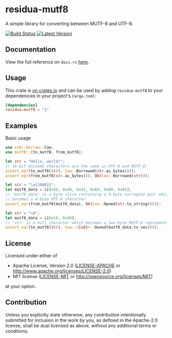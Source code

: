 # residua-mutf8

A simple library for converting between MUTF-8 and UTF-8.

[![Build Status]][actions]
[![Latest Version]][crates.io]

[Build Status]: https://img.shields.io/github/workflow/status/residua/mutf8/ci?logo=github
[actions]: https://github.com/residua/mutf8/actions/workflows/ci.yml
[Latest Version]: https://img.shields.io/crates/v/residua-mutf8?logo=rust
[crates.io]: https://crates.io/crates/residua-mutf8

## Documentation

View the full reference on `docs.rs` [here](https://docs.rs/residua-mutf8).

## Usage

This crate is [on crates.io][crates] and can be used by adding `residua-mutf8`
to your dependencies in your project's `Cargo.toml`:

```toml
[dependencies]
residua-mutf8 = "1"
```

[crates]: https://crates.io/crates/residua-mutf8

## Examples

Basic usage

```rust
use std::borrow::Cow;
use mutf8::{to_mutf8, from_mutf8};

let str = "Hello, world!";
// 16-bit Unicode characters are the same in UTF-8 and MUTF-8:
assert_eq!(to_mutf8(str), Cow::Borrowed(str.as_bytes()));
assert_eq!(from_mutf8(str.as_bytes()), Ok(Cow::Borrowed(str)));

let str = "\u{10401}";
let mutf8_data = &[0xED, 0xA0, 0x81, 0xED, 0xB0, 0x81];
// 'mutf8_data' is a byte slice containing a 6-byte surrogate pair which
// becomes a 4-byte UTF-8 character.
assert_eq!(from_mutf8(mutf8_data), Ok(Cow::Owned(str.to_string())));

let str = "\0";
let mutf8_data = &[0xC0, 0x80];
// 'str' is a null character which becomes a two-byte MUTF-8 representation.
assert_eq!(to_mutf8(str), Cow::<[u8]>::Owned(mutf8_data.to_vec()));
```

## License

Licensed under either of

-   Apache License, Version 2.0
    ([LICENSE-APACHE](LICENSE-APACHE) or http://www.apache.org/licenses/LICENSE-2.0)
-   MIT license
    ([LICENSE-MIT](LICENSE-MIT) or http://opensource.org/licenses/MIT)

at your option.

## Contribution

Unless you explicitly state otherwise, any contribution intentionally submitted
for inclusion in the work by you, as defined in the Apache-2.0 license, shall be
dual licensed as above, without any additional terms or conditions.
